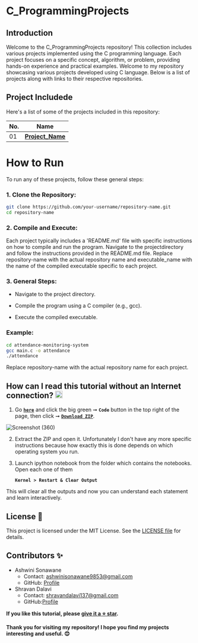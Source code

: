 # C_ProgrammingProjects


## Introduction

Welcome to the C_ProgrammingProjects repository! This collection includes various projects implemented using the C programming language. Each project focuses on a specific concept, algorithm, or problem, providing hands-on experience and practical examples.
Welcome to my repository showcasing various projects developed using C language. Below is a list of projects along with links to their respective repositories.


## Project Includede
Here's a list of some of the projects included in this repository:

| **No.** | **Name** | 
| ------- | -------- | 
|	01	| **[Project_Name](Repository)** |





# How to Run
To run any of these projects, follow these general steps:

### 1. Clone the Repository:

  ```sh
git clone https://github.com/your-username/repository-name.git
cd repository-name
  ```


### 2. Compile and Execute:
Each project typically includes a 'README.md' file with specific instructions on how to compile and run the program. Navigate to the projectdirectory and follow the instructions provided in the README.md file.
Replace repository-name with the actual repository name and executable_name with the name of the compiled executable specific to each project.


### 3. General Steps:

- Navigate to the project directory.

- Compile the program using a C compiler (e.g., gcc).

- Execute the compiled executable.


### Example:

 ```sh
cd attendance-monitoring-system
gcc main.c -o attendance
./attendance
 ```

Replace repository-name with the actual repository name for each project.



## How can I read this tutorial without an Internet connection? <img alt="GIF" src="https://github.com/TheDudeThatCode/TheDudeThatCode/blob/master/Assets/hmm.gif" width="20" />

1. Go [**`here`**](https://github.com/SonawaneAshwini/C_ProgrammingProjects) and click the big green ➞  **`Code`** button in the top right of the page, then click ➞ [**`Download ZIP`**](C_ProgrammingProjects-main).

 ![Screenshot (360)](https://github.com/SonawaneAshwini/C_ProgrammingProjects/assets/172588428/0def247f-638c-4eee-87b6-b97225690609)





2. Extract the ZIP and open it. Unfortunately I don't have any more specific instructions because how exactly this is done depends on which operating system you run.
    
3. Launch ipython notebook from the folder which contains the notebooks. Open each one of them
  
    **`Kernel > Restart & Clear Output`**
    
This will clear all the outputs and now you can understand each statement and learn interactively.

## License 📜
This project is licensed under the MIT License. See the [LICENSE file](https://github.com/SonawaneAshwini/C-Mini-Projects/blob/main/LICENSE) for details.


## Contributors ✨


- Ashwini Sonawane
  - Contact: ashwinisonawane9853@gmail.com
  - GitHub: [Profile](https://github.com/SonawaneAshwini)
- Shravan Dalavi
  - Contact: shravandalavi137@gmail.com
  - GitHub:[Profile]( https://github.com/ShravanDalavi)


**If you like this tutorial, please [give it a ⭐ star](https://github.com/SonawaneAshwini/C-Mini-Projects).**

**Thank you for visiting my repository! I hope you find my projects interesting and useful. 😊**


